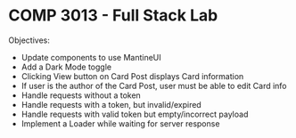 # COMP 3013 - Full Stack Lab

Objectives: 
- Update components to use MantineUI
- Add a Dark Mode toggle
- Clicking View button on Card Post displays Card information
- If user is the author of the Card Post, user must be able to edit Card info
- Handle requests without a token
- Handle requests with a token, but invalid/expired
- Handle requests with valid token but empty/incorrect payload
- Implement a Loader while waiting for server response
